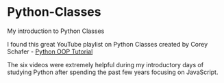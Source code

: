 # Python-Classes

My introduction to Python Classes

I found this great YouTube playlist on Python Classes created by Corey Schafer - [Python OOP Tutorial](https://www.youtube.com/watch?v=ZDa-Z5JzLYM&list=PL-osiE80TeTsqhIuOqKhwlXsIBIdSeYtc )

The six videos were extremely helpful during my introductory days of studying Python after spending the past few years focusing on JavaScript. 

